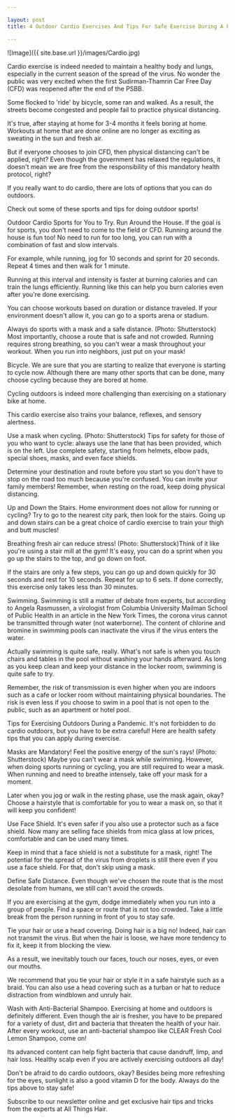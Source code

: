 ```yaml
---

layout: post
title: 4 Outdoor Cardio Exercises And Tips For Safe Exercise During A Pandemic

---
```



![Image]({{ site.base.url }}/images/Cardio.jpg)

Cardio exercise is indeed needed to maintain a healthy body and lungs, especially in the current season of the spread of the virus. No wonder the public was very excited when the first Sudirman-Thamrin Car Free Day (CFD) was reopened after the end of the PSBB.

Some flocked to 'ride' by bicycle, some ran and walked. As a result, the streets become congested and people fail to practice physical distancing.

It's true, after staying at home for 3-4 months it feels boring at home. Workouts at home that are done online are no longer as exciting as sweating in the sun and fresh air.

But if everyone chooses to join CFD, then physical distancing can't be applied, right? Even though the government has relaxed the regulations, it doesn't mean we are free from the responsibility of this mandatory health protocol, right?

If you really want to do cardio, there are lots of options that you can do outdoors.

Check out some of these sports and tips for doing outdoor sports!

Outdoor Cardio Sports for You to Try.
Run Around the House.
If the goal is for sports, you don't need to come to the field or CFD. Running around the house is fun too! No need to run for too long, you can run with a combination of fast and slow intervals.

For example, while running, jog for 10 seconds and sprint for 20 seconds. Repeat 4 times and then walk for 1 minute.

Running at this interval and intensity is faster at burning calories and can train the lungs efficiently. Running like this can help you burn calories even after you're done exercising.

You can choose workouts based on duration or distance traveled. If your environment doesn't allow it, you can go to a sports arena or stadium.

Always do sports with a mask and a safe distance. (Photo: Shutterstock) Most importantly, choose a route that is safe and not crowded. Running requires strong breathing, so you can't wear a mask throughout your workout. When you run into neighbors, just put on your mask!

Bicycle.
We are sure that you are starting to realize that everyone is starting to cycle now. Although there are many other sports that can be done, many choose cycling because they are bored at home.

Cycling outdoors is indeed more challenging than exercising on a stationary bike at home.

This cardio exercise also trains your balance, reflexes, and sensory alertness.

Use a mask when cycling. (Photo: Shutterstock) Tips for safety for those of you who want to cycle: always use the lane that has been provided, which is on the left. Use complete safety, starting from helmets, elbow pads, special shoes, masks, and even face shields.

Determine your destination and route before you start so you don't have to stop on the road too much because you're confused. You can invite your family members! Remember, when resting on the road, keep doing physical distancing.

Up and Down the Stairs.
Home environment does not allow for running or cycling? Try to go to the nearest city park, then look for the stairs. Going up and down stairs can be a great choice of cardio exercise to train your thigh and butt muscles!

Breathing fresh air can reduce stress! (Photo: Shutterstock)Think of it like you're using a stair mill at the gym! It's easy, you can do a sprint when you go up the stairs to the top, and go down on foot.

If the stairs are only a few steps, you can go up and down quickly for 30 seconds and rest for 10 seconds. Repeat for up to 6 sets. If done correctly, this exercise only takes less than 30 minutes.

Swimming.
Swimming is still a matter of debate from experts, but according to Angela Rasmussen, a virologist from Columbia University Mailman School of Public Health in an article in the New York Times, the corona virus cannot be transmitted through water (not waterborne). The content of chlorine and bromine in swimming pools can inactivate the virus if the virus enters the water.

Actually swimming is quite safe, really. What's not safe is when you touch chairs and tables in the pool without washing your hands afterward. As long as you keep clean and keep your distance in the locker room, swimming is quite safe to try.

Remember, the risk of transmission is even higher when you are indoors such as a cafe or locker room without maintaining physical boundaries. The risk is even less if you choose to swim in a pool that is not open to the public, such as an apartment or hotel pool.

Tips for Exercising Outdoors During a Pandemic.
It's not forbidden to do cardio outdoors, but you have to be extra careful! Here are health safety tips that you can apply during exercise.

Masks are Mandatory!
Feel the positive energy of the sun's rays! (Photo: Shutterstock) Maybe you can't wear a mask while swimming. However, when doing sports running or cycling, you are still required to wear a mask. When running and need to breathe intensely, take off your mask for a moment.

Later when you jog or walk in the resting phase, use the mask again, okay? Choose a hairstyle that is comfortable for you to wear a mask on, so that it will keep you confident!

Use Face Shield.
It's even safer if you also use a protector such as a face shield. Now many are selling face shields from mica glass at low prices, comfortable and can be used many times.

Keep in mind that a face shield is not a substitute for a mask, right! The potential for the spread of the virus from droplets is still there even if you use a face shield. For that, don't skip using a mask.

Define Safe Distance.
Even though we've chosen the route that is the most desolate from humans, we still can't avoid the crowds.

If you are exercising at the gym, dodge immediately when you run into a group of people. Find a space or route that is not too crowded. Take a little break from the person running in front of you to stay safe.

Tie your hair or use a head covering.
Doing hair is a big no! Indeed, hair can not transmit the virus. But when the hair is loose, we have more tendency to fix it, keep it from blocking the view.

As a result, we inevitably touch our faces, touch our noses, eyes, or even our mouths.

We recommend that you tie your hair or style it in a safe hairstyle such as a braid. You can also use a head covering such as a turban or hat to reduce distraction from windblown and unruly hair.

Wash with Anti-Bacterial Shampoo.
Exercising at home and outdoors is definitely different. Even though the air is fresher, you have to be prepared for a variety of dust, dirt and bacteria that threaten the health of your hair. After every workout, use an anti-bacterial shampoo like CLEAR Fresh Cool Lemon Shampoo, come on!

Its advanced content can help fight bacteria that cause dandruff, limp, and hair loss. Healthy scalp even if you are actively exercising outdoors all day!

Don't be afraid to do cardio outdoors, okay? Besides being more refreshing for the eyes, sunlight is also a good vitamin D for the body. Always do the tips above to stay safe!

Subscribe to our newsletter online and get exclusive hair tips and tricks from the experts at All Things Hair.